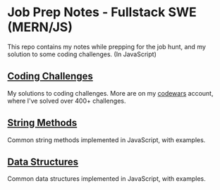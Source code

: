 # Job Prep Notes - Fullstack SWE (MERN/JS)

This repo contains my notes while prepping for the job hunt, and my solution to some coding challenges. (In JavaScript)

## [Coding Challenges](coding-challenges)

My solutions to coding challenges. More are on my [codewars](https://www.codewars.com/users/jasoncarr95) account, where I've solved over 400+ challenges.

## [String Methods](string-methods/README.md)

Common string methods implemented in JavaScript, with examples.

<!-- ## [Array Methods](string-methods/README.md)

Common string methods implemented in JavaScript, with examples. -->

## [Data Structures](data-structures)

Common data structures implemented in JavaScript, with examples.

